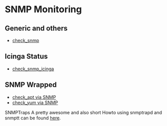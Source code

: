 # SNMP Monitoring

## Generic and others
* [check_snmp](01_03_02_check_snmp.md)

## Icinga Status
* [check_snmp_icinga](01_17_01_check_snmp_icinga.md)

## SNMP Wrapped
* [check_apt via SNMP](01_09_02_check_apt_via_snmp.md)
* [check_yum via SNMP](01_09_01_check_yum_via_snmp.md)

SNMPTraps
A pretty awesome and also short Howto using snmptrapd and snmptt can be found [here](http://mbrownnyc.wordpress.com/technology-solutions/reliability-monitoring-solution/part-4-sending-snmp-traps-to-icinga/).
